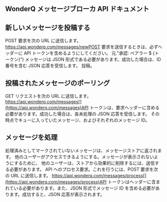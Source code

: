 WonderQ メッセージブローカ API ドキュメント
----------------------------

新しいメッセージを投稿する
-------------

POST 要求を次の URL に送信します。
https://api.wonderq.com/messages/newPOST 要求を送信するときは、必ずヘッダーに API トークンを含めるようにしてください。
元."承認: ベアラー $ \{トークン\}"\)
メッセージは JSON 形式である必要があります。成功した場合は、ID 番号を含む JSON 応答を受信します。
投稿。

投稿されたメッセージのポーリング
----------------

GET リクエストを次の URL に送信します。
https://api.wonderq.com/messages[](https://api.wonderq.com/messages)API トークンは、要求ヘッダーに含める必要があります。成功した場合は、各未処理の JSON 応答を受信します。
その時点でキューに入っていたメッセージ、およびそれぞれのメッセージ ID。

メッセージを処理
--------

処理済みとしてマークされていないメッセージは、メッセージストアに返されます。
他のユーザーがアクセスできるようにする。メッセージが表示されないようにするために、
他のユーザーは、ストアから効果的に削除するには、送信する必要があります。
API へのプロセス要求。これを行うには、POST 要求を次の URL に送信します。
https://api.wonderq.com/messages/process[](https://api.wonderq.com/messages/process)API トークンはヘッダーに含まれている必要があります。また、JSON 形式でメッセージ ID を含める必要があります。成功すると、JSON 応答が表示されます。

